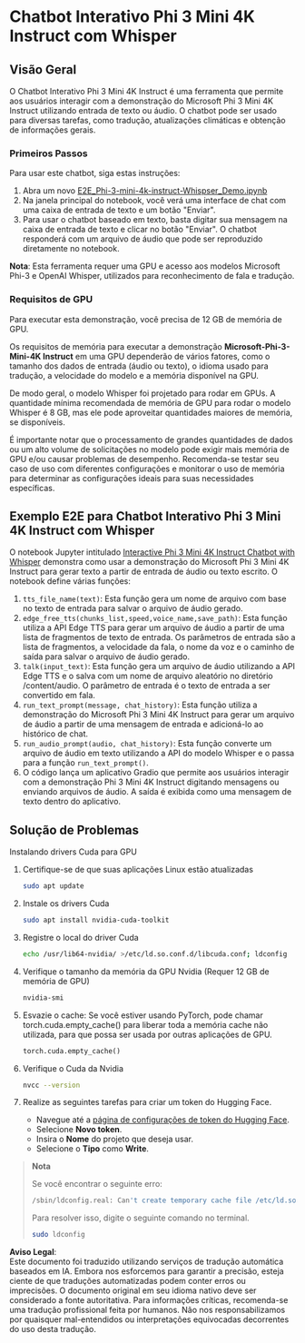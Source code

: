 # Chatbot Interativo Phi 3 Mini 4K Instruct com Whisper

## Visão Geral

O Chatbot Interativo Phi 3 Mini 4K Instruct é uma ferramenta que permite aos usuários interagir com a demonstração do Microsoft Phi 3 Mini 4K Instruct utilizando entrada de texto ou áudio. O chatbot pode ser usado para diversas tarefas, como tradução, atualizações climáticas e obtenção de informações gerais.

### Primeiros Passos

Para usar este chatbot, siga estas instruções:

1. Abra um novo [E2E_Phi-3-mini-4k-instruct-Whispser_Demo.ipynb](https://github.com/microsoft/Phi-3CookBook/blob/main/code/06.E2E/E2E_Phi-3-mini-4k-instruct-Whispser_Demo.ipynb)
2. Na janela principal do notebook, você verá uma interface de chat com uma caixa de entrada de texto e um botão "Enviar".
3. Para usar o chatbot baseado em texto, basta digitar sua mensagem na caixa de entrada de texto e clicar no botão "Enviar". O chatbot responderá com um arquivo de áudio que pode ser reproduzido diretamente no notebook.

**Nota**: Esta ferramenta requer uma GPU e acesso aos modelos Microsoft Phi-3 e OpenAI Whisper, utilizados para reconhecimento de fala e tradução.

### Requisitos de GPU

Para executar esta demonstração, você precisa de 12 GB de memória de GPU.

Os requisitos de memória para executar a demonstração **Microsoft-Phi-3-Mini-4K Instruct** em uma GPU dependerão de vários fatores, como o tamanho dos dados de entrada (áudio ou texto), o idioma usado para tradução, a velocidade do modelo e a memória disponível na GPU.

De modo geral, o modelo Whisper foi projetado para rodar em GPUs. A quantidade mínima recomendada de memória de GPU para rodar o modelo Whisper é 8 GB, mas ele pode aproveitar quantidades maiores de memória, se disponíveis.

É importante notar que o processamento de grandes quantidades de dados ou um alto volume de solicitações no modelo pode exigir mais memória de GPU e/ou causar problemas de desempenho. Recomenda-se testar seu caso de uso com diferentes configurações e monitorar o uso de memória para determinar as configurações ideais para suas necessidades específicas.

## Exemplo E2E para Chatbot Interativo Phi 3 Mini 4K Instruct com Whisper

O notebook Jupyter intitulado [Interactive Phi 3 Mini 4K Instruct Chatbot with Whisper](https://github.com/microsoft/Phi-3CookBook/blob/main/code/06.E2E/E2E_Phi-3-mini-4k-instruct-Whispser_Demo.ipynb) demonstra como usar a demonstração do Microsoft Phi 3 Mini 4K Instruct para gerar texto a partir de entrada de áudio ou texto escrito. O notebook define várias funções:

1. `tts_file_name(text)`: Esta função gera um nome de arquivo com base no texto de entrada para salvar o arquivo de áudio gerado.
1. `edge_free_tts(chunks_list,speed,voice_name,save_path)`: Esta função utiliza a API Edge TTS para gerar um arquivo de áudio a partir de uma lista de fragmentos de texto de entrada. Os parâmetros de entrada são a lista de fragmentos, a velocidade da fala, o nome da voz e o caminho de saída para salvar o arquivo de áudio gerado.
1. `talk(input_text)`: Esta função gera um arquivo de áudio utilizando a API Edge TTS e o salva com um nome de arquivo aleatório no diretório /content/audio. O parâmetro de entrada é o texto de entrada a ser convertido em fala.
1. `run_text_prompt(message, chat_history)`: Esta função utiliza a demonstração do Microsoft Phi 3 Mini 4K Instruct para gerar um arquivo de áudio a partir de uma mensagem de entrada e adicioná-lo ao histórico de chat.
1. `run_audio_prompt(audio, chat_history)`: Esta função converte um arquivo de áudio em texto utilizando a API do modelo Whisper e o passa para a função `run_text_prompt()`.
1. O código lança um aplicativo Gradio que permite aos usuários interagir com a demonstração Phi 3 Mini 4K Instruct digitando mensagens ou enviando arquivos de áudio. A saída é exibida como uma mensagem de texto dentro do aplicativo.

## Solução de Problemas

Instalando drivers Cuda para GPU

1. Certifique-se de que suas aplicações Linux estão atualizadas

    ```bash
    sudo apt update
    ```

1. Instale os drivers Cuda

    ```bash
    sudo apt install nvidia-cuda-toolkit
    ```

1. Registre o local do driver Cuda

    ```bash
    echo /usr/lib64-nvidia/ >/etc/ld.so.conf.d/libcuda.conf; ldconfig
    ```

1. Verifique o tamanho da memória da GPU Nvidia (Requer 12 GB de memória de GPU)

    ```bash
    nvidia-smi
    ```

1. Esvazie o cache: Se você estiver usando PyTorch, pode chamar torch.cuda.empty_cache() para liberar toda a memória cache não utilizada, para que possa ser usada por outras aplicações de GPU.

    ```python
    torch.cuda.empty_cache() 
    ```

1. Verifique o Cuda da Nvidia

    ```bash
    nvcc --version
    ```

1. Realize as seguintes tarefas para criar um token do Hugging Face.

    - Navegue até a [página de configurações de token do Hugging Face](https://huggingface.co/settings/tokens?WT.mc_id=aiml-137032-kinfeylo).
    - Selecione **Novo token**.
    - Insira o **Nome** do projeto que deseja usar.
    - Selecione o **Tipo** como **Write**.

> **Nota**
>
> Se você encontrar o seguinte erro:
>
> ```bash
> /sbin/ldconfig.real: Can't create temporary cache file /etc/ld.so.cache~: Permission denied 
> ```
>
> Para resolver isso, digite o seguinte comando no terminal.
>
> ```bash
> sudo ldconfig
> ```

**Aviso Legal**:  
Este documento foi traduzido utilizando serviços de tradução automática baseados em IA. Embora nos esforcemos para garantir a precisão, esteja ciente de que traduções automatizadas podem conter erros ou imprecisões. O documento original em seu idioma nativo deve ser considerado a fonte autoritativa. Para informações críticas, recomenda-se uma tradução profissional feita por humanos. Não nos responsabilizamos por quaisquer mal-entendidos ou interpretações equivocadas decorrentes do uso desta tradução.